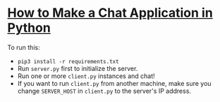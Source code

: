 # [How to Make a Chat Application in Python](https://www.thepythoncode.com/article/make-a-chat-room-application-in-python)
To run this:
- `pip3 install -r requirements.txt`
- Run `server.py` first to initialize the server.
- Run one or more `client.py` instances and chat!
- If you want to run `client.py` from another machine, make sure you change `SERVER_HOST` in `client.py` to the server's IP address.